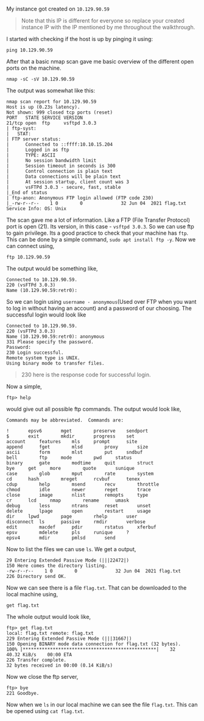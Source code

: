 My instance got created on `10.129.90.59`

> Note that this IP is different for everyone so replace your created instance IP with the IP mentioned by me throughout the walkthrough. 

I started with checking if the host is up by pinging it using: 

`ping 10.129.90.59`

After that a basic nmap scan gave me basic overview of the different open ports on the machine. 

`nmap -sC -sV 10.129.90.59`

The output was somewhat like this:

```
nmap scan report for 10.129.90.59
Host is up (0.23s latency).
Not shown: 999 closed tcp ports (reset)
PORT   STATE SERVICE VERSION
21/tcp open  ftp     vsftpd 3.0.3
| ftp-syst: 
|   STAT: 
| FTP server status:
|      Connected to ::ffff:10.10.15.204
|      Logged in as ftp
|      TYPE: ASCII
|      No session bandwidth limit
|      Session timeout in seconds is 300
|      Control connection is plain text
|      Data connections will be plain text
|      At session startup, client count was 3
|      vsFTPd 3.0.3 - secure, fast, stable
|_End of status
| ftp-anon: Anonymous FTP login allowed (FTP code 230)
|_-rw-r--r--    1 0        0              32 Jun 04  2021 flag.txt
Service Info: OS: Unix
```

The scan gave me a lot of information. Like a FTP (File Transfer Protocol) port is open (21). Its version, in this case - `vsftpd 3.0.3`.  So we can use ftp to gain privilege. Its a good practice to check that your machine has `ftp`.  This can be done by a simple command, `sudo apt install ftp -y`. Now we can connect using, 

`ftp 10.129.90.59` 

The output would be something like,

```
Connected to 10.129.90.59.
220 (vsFTPd 3.0.3)
Name (10.129.90.59:retr0):
```

So we can login using `username - anonymous`(Used over FTP when you want to log in without having an account) and a password of our choosing. The successful login would look like

```
Connected to 10.129.90.59.
220 (vsFTPd 3.0.3)
Name (10.129.90.59:retr0): anonymous
331 Please specify the password.
Password: 
230 Login successful.
Remote system type is UNIX.
Using binary mode to transfer files.
```

> 230 here is the response code for successful login.

Now a simple, 

`ftp> help`

would give out all possible ftp commands. The output would look like, 

```
Commands may be abbreviated.  Commands are:

!		epsv6		mget		preserve	sendport
$		exit		mkdir		progress	set
account		features	mls		prompt		site
append		fget		mlsd		proxy		size
ascii		form		mlst		put		sndbuf
bell		ftp		mode		pwd		status
binary		gate		modtime		quit		struct
bye		get		more		quote		sunique
case		glob		mput		rate		system
cd		hash		mreget		rcvbuf		tenex
cdup		help		msend		recv		throttle
chmod		idle		newer		reget		trace
close		image		nlist		remopts		type
cr		lcd		nmap		rename		umask
debug		less		ntrans		reset		unset
delete		lpage		open		restart		usage
dir		lpwd		page		rhelp		user
disconnect	ls		passive		rmdir		verbose
edit		macdef		pdir		rstatus		xferbuf
epsv		mdelete		pls		runique		?
epsv4		mdir		pmlsd		send
```

Now to list the files we can use `ls`. We get a output, 

```
29 Entering Extended Passive Mode (|||22472|)
150 Here comes the directory listing.
-rw-r--r--    1 0        0              32 Jun 04  2021 flag.txt
226 Directory send OK.
```

Now we can see there is a file `flag.txt`. That can be downloaded to the local machine using, 

`get flag.txt`

The whole output would look like,

```
ftp> get flag.txt
local: flag.txt remote: flag.txt
229 Entering Extended Passive Mode (|||31667|)
150 Opening BINARY mode data connection for flag.txt (32 bytes).
100% |*************************************************|    32       40.32 KiB/s    00:00 ETA
226 Transfer complete.
32 bytes received in 00:00 (0.14 KiB/s)
```

Now we close the ftp server, 

```
ftp> bye
221 Goodbye.
```

Now when we `ls` in our local machine we can see the file `flag.txt`. This can be opened using `cat flag.txt`.


